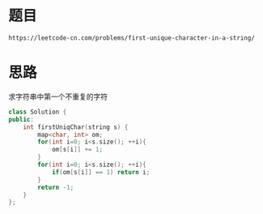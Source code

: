 # 题目
`https://leetcode-cn.com/problems/first-unique-character-in-a-string/`

# 思路
求字符串中第一个不重复的字符

```cpp
class Solution {
public:
    int firstUniqChar(string s) {
        map<char, int> om;
        for(int i=0; i<s.size(); ++i){
            om[s[i]] += 1;
        }
        for(int i=0; i<s.size(); ++i){
            if(om[s[i]] == 1) return i;
        }
        return -1;
    }
};
```